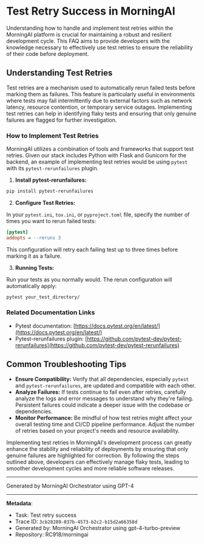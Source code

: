 # Test Retry Success in MorningAI

Understanding how to handle and implement test retries within the MorningAI platform is crucial for maintaining a robust and resilient development cycle. This FAQ aims to provide developers with the knowledge necessary to effectively use test retries to ensure the reliability of their code before deployment.

## Understanding Test Retries

Test retries are a mechanism used to automatically rerun failed tests before marking them as failures. This feature is particularly useful in environments where tests may fail intermittently due to external factors such as network latency, resource contention, or temporary service outages. Implementing test retries can help in identifying flaky tests and ensuring that only genuine failures are flagged for further investigation.

### How to Implement Test Retries

MorningAI utilizes a combination of tools and frameworks that support test retries. Given our stack includes Python with Flask and Gunicorn for the backend, an example of implementing test retries would be using `pytest` with its `pytest-rerunfailures` plugin.

1. **Install pytest-rerunfailures:**

```bash
pip install pytest-rerunfailures
```

2. **Configure Test Retries:**

In your `pytest.ini`, `tox.ini`, or `pyproject.toml` file, specify the number of times you want to rerun failed tests:

```ini
[pytest]
addopts = --reruns 3
```

This configuration will retry each failing test up to three times before marking it as a failure.

3. **Running Tests:**

Run your tests as you normally would. The rerun configuration will automatically apply:

```bash
pytest your_test_directory/
```

### Related Documentation Links

- Pytest documentation: [https://docs.pytest.org/en/latest/](https://docs.pytest.org/en/latest/)
- Pytest-rerunfailures plugin: [https://github.com/pytest-dev/pytest-rerunfailures](https://github.com/pytest-dev/pytest-rerunfailures)

## Common Troubleshooting Tips

- **Ensure Compatibility:** Verify that all dependencies, especially `pytest` and `pytest-rerunfailures`, are updated and compatible with each other.
- **Analyze Failures:** If tests continue to fail even after retries, carefully analyze the logs and error messages to understand why they're failing. Persistent failures could indicate a deeper issue with the codebase or dependencies.
- **Monitor Performance:** Be mindful of how test retries might affect your overall testing time and CI/CD pipeline performance. Adjust the number of retries based on your project's needs and resource availability.

Implementing test retries in MorningAI's development process can greatly enhance the stability and reliability of deployments by ensuring that only genuine failures are highlighted for correction. By following the steps outlined above, developers can effectively manage flaky tests, leading to smoother development cycles and more reliable software releases.

---
Generated by MorningAI Orchestrator using GPT-4

---

**Metadata**:
- Task: Test retry success
- Trace ID: `3cb28289-037b-4573-b2c2-b15d2a66358d`
- Generated by: MorningAI Orchestrator using gpt-4-turbo-preview
- Repository: RC918/morningai
